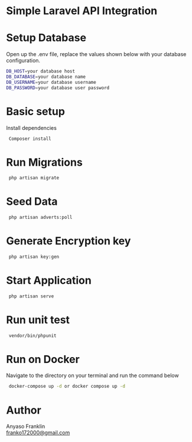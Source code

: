 # Simple Laravel API Integration
# Setup Database
Open up the .env file, replace the values shown below with your database configuration.
```bash
DB_HOST=your database host
DB_DATABASE=your database name
DB_USERNAME=your database username
DB_PASSWORD=your database user password

```

# Basic setup
Install dependencies
```bash
 Composer install
```
# Run Migrations
```bash
 php artisan migrate
```
# Seed Data
```bash
 php artisan adverts:poll
```
# Generate Encryption key
```bash
 php artisan key:gen
```
# Start Application

```bash
 php artisan serve
```
# Run unit test
```bash
 vendor/bin/phpunit
```

# Run on Docker
Navigate to the directory on your terminal and run the command below

```bash
 docker-compose up -d or docker compose up -d
``` 
# Author
Anyaso Franklin <br />
franko172000@gmail.com



